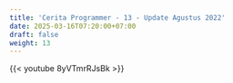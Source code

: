 ```yaml
---
title: 'Cerita Programmer - 13 - Update Agustus 2022'
date: 2025-03-16T07:20:00+07:00
draft: false
weight: 13
---
```


{{< youtube 8yVTmrRJsBk >}}
